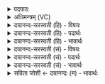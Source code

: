 <details><summary>पदपाठः</summary>

यु॒क्ष्व। हि। दे॒व॒हूत॑मा॒निति॑ देव॒ऽहूत॑मान्। अश्वा॑न्। अ॒ग्ने॒। र॒थीरि॒वेति॑ र॒थीःऽइ॑व। नि। होता॑। पू॒र्व्यः। स॒दः॒। ४।
</details>

<details><summary>अधिमन्त्रम् (VC)</summary>

- अग्निर्देवता
- विश्वरूप ऋषिः
- निचृद्गायत्री
- षड्जः
</details>

<details><summary>दयानन्द-सरस्वती (हि) - विषयः</summary>

फिर उसी विषय को अगले मन्त्र में कहा है ॥
</details>

<details><summary>दयानन्द-सरस्वती (हि) - पदार्थः</summary>

पदार्थान्वयभाषाः -  हे (अग्ने) विद्वन् ! आप (रथीरिव) सारथि के समान (देवहूतमान्) विद्वानों से अत्यन्त स्तुति किये हुए (अश्वान्) शीघ्रगामी अग्नि आदि वा घोड़ों को (युक्ष्व) युक्त कीजिये (पूर्व्यः) पूर्वज विद्वानों से विद्या को प्राप्त (होता) ग्रहण करते हुए (हि) निश्चय कर (नि, सदः) स्थिर हूजिये ॥४ ॥
</details>

<details><summary>दयानन्द-सरस्वती (हि) - भावार्थः</summary>

भावार्थभाषाः -  इस मन्त्र में उपमालङ्कार है। जैसे उत्तम शिक्षित सारथि घोड़ों से अनेक कार्य्यों को सिद्ध करता है, वैसे विद्वान् जन अग्नि आदि से अनेक कार्यों को सिद्ध करें ॥४ ॥
</details>

<details><summary>दयानन्द-सरस्वती (सं) - विषयः</summary>

पुनस्तमेव विषयमाह ॥
</details>

<details><summary>दयानन्द-सरस्वती (सं) - पदार्थः</summary>

पदार्थान्वयभाषाः -  हे अग्ने ! त्वं रथीरिव देवहूतमानश्वान् युक्ष्व, होता पूर्व्यः सन् हि नि सदः ॥४ ॥
</details>

<details><summary>दयानन्द-सरस्वती (सं) - भावार्थः</summary>

भावार्थभाषाः -  अत्रोपमालङ्कारः। यथा सुशिक्षितः सारथिरश्वैरनेकानि कार्य्याणि साध्नोति, तथा कृतविद्यो जनोऽग्न्यादिभिरनेकानि कार्याणि साध्नुयात् ॥४ ॥
</details>

<details><summary>सविता जोशी ← दयानन्दः (म) - भावार्थः</summary>

भावार्थभाषाः -  या मंत्रात उपमालंकार आहे. जसा उत्तम सारथी घोड्यांकडून अनेक कामे करवून घेतो तसे विद्वान लोकांनी अग्नीपासून उपयुक्त कामे करून घ्यावीत.
</details>